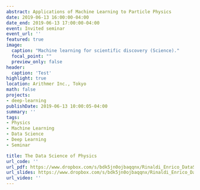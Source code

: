 ```yaml
---
abstract: Applications of Machine Learning to Particle Physics
date: 2019-06-13 16:00:00-04:00
date_end: 2019-06-13 17:00:00-04:00
event: Invited seminar
event_url: ''
featured: true
image:
  caption: "Machine learning for scientific discovery (Science)."
  focal_point: ""
  preview_only: false
header:
  caption: 'Test'
highlight: true
location: Arithmer Inc., Tokyo
math: false
projects:
- deep-learning
publishDate: 2019-06-13 10:00:05-04:00
summary: ''
tags:
- Physics
- Machine Learning
- Data Science
- Deep Learning
- Seminar

title: The Data Science of Physics
url_code: ''
url_pdf: https://www.dropbox.com/s/bdk5jn0ojbaqqnx/Rinaldi_Enrico_DataSciencePhysics.pdf?dl=0
url_slides: https://www.dropbox.com/s/bdk5jn0ojbaqqnx/Rinaldi_Enrico_DataSciencePhysics.pdf?dl=0
url_video: ''
---
```

